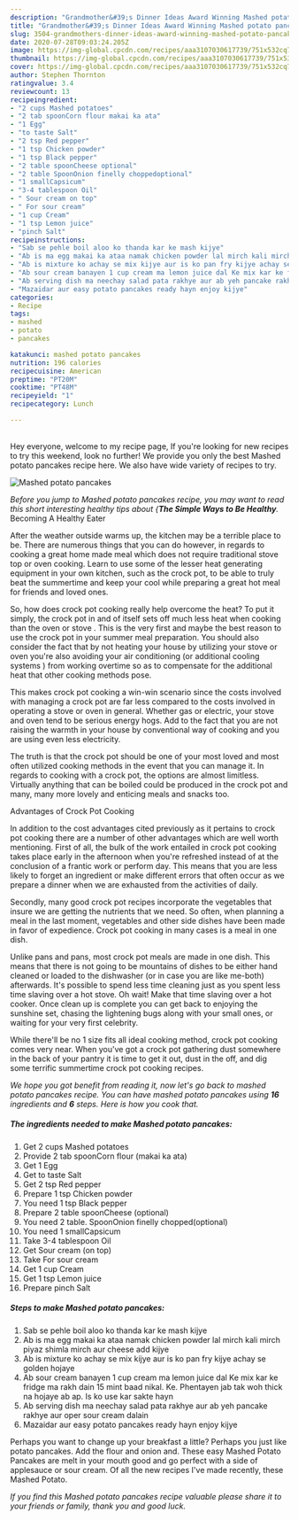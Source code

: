 ```yaml
---
description: "Grandmother&#39;s Dinner Ideas Award Winning Mashed potato pancakes"
title: "Grandmother&#39;s Dinner Ideas Award Winning Mashed potato pancakes"
slug: 3504-grandmothers-dinner-ideas-award-winning-mashed-potato-pancakes
date: 2020-07-28T09:03:24.205Z
image: https://img-global.cpcdn.com/recipes/aaa3107030617739/751x532cq70/mashed-potato-pancakes-recipe-main-photo.jpg
thumbnail: https://img-global.cpcdn.com/recipes/aaa3107030617739/751x532cq70/mashed-potato-pancakes-recipe-main-photo.jpg
cover: https://img-global.cpcdn.com/recipes/aaa3107030617739/751x532cq70/mashed-potato-pancakes-recipe-main-photo.jpg
author: Stephen Thornton
ratingvalue: 3.4
reviewcount: 13
recipeingredient:
- "2 cups Mashed potatoes"
- "2 tab spoonCorn flour makai ka ata"
- "1 Egg"
- "to taste Salt"
- "2 tsp Red pepper"
- "1 tsp Chicken powder"
- "1 tsp Black pepper"
- "2 table spoonCheese optional"
- "2 table SpoonOnion finelly choppedoptional"
- "1 smallCapsicum"
- "3-4 tablespoon Oil"
- " Sour cream on top"
- " For sour cream"
- "1 cup Cream"
- "1 tsp Lemon juice"
- "pinch Salt"
recipeinstructions:
- "Sab se pehle boil aloo ko thanda kar ke mash kijye"
- "Ab is ma egg makai ka ataa namak chicken powder lal mirch kali mirch piyaz shimla mirch aur cheese add kijye"
- "Ab is mixture ko achay se mix kijye aur is ko pan fry kijye achay se golden hojaye"
- "Ab sour cream banayen 1 cup cream ma lemon juice dal Ke mix kar ke fridge ma rakh dain 15 mint baad nikal. Ke. Phentayen jab tak woh thick na hojaye ab ap. Is ko use kar sakte hayn"
- "Ab serving dish ma neechay salad pata rakhye aur ab yeh pancake rakhye aur oper sour cream dalain"
- "Mazaidar aur easy potato pancakes ready hayn enjoy kijye"
categories:
- Recipe
tags:
- mashed
- potato
- pancakes

katakunci: mashed potato pancakes 
nutrition: 196 calories
recipecuisine: American
preptime: "PT20M"
cooktime: "PT48M"
recipeyield: "1"
recipecategory: Lunch

---
```

<br>
Hey everyone, welcome to my recipe page, If you're looking for new recipes to try this weekend, look no further! We provide you only the best Mashed potato pancakes recipe here. We also have wide variety of recipes to try.
<br>


![Mashed potato pancakes](https://img-global.cpcdn.com/recipes/aaa3107030617739/751x532cq70/mashed-potato-pancakes-recipe-main-photo.jpg)

<i>Before you jump to Mashed potato pancakes recipe, you may want to read this short interesting healthy tips about {<strong>The Simple Ways to Be Healthy</strong>.</i>
Becoming A Healthy Eater


After the weather outside warms up, the kitchen may be a terrible place to be. There are numerous things that you can do however, in regards to cooking a great home made meal which does not require traditional stove top or oven cooking. Learn to use some of the lesser heat generating equipment in your own kitchen, such as the crock pot, to be able to truly beat the summertime and keep your cool while preparing a great hot meal for friends and loved ones.

So, how does crock pot cooking really help overcome the heat? To put it simply, the crock pot in and of itself sets off much less heat when cooking than the oven or stove . This is the very first and maybe the best reason to use the crock pot in your summer meal preparation. You should also consider the fact that by not heating your house by utilizing your stove or oven you're also avoiding your air conditioning (or additional cooling systems ) from working overtime so as to compensate for the additional heat that other cooking methods pose.

This makes crock pot cooking a win-win scenario since the costs involved with managing a crock pot are far less compared to the costs involved in operating a stove or oven in general. Whether gas or electric, your stove and oven tend to be serious energy hogs. Add to the fact that you are not raising the warmth in your house by conventional way of cooking and you are using even less electricity.

 The truth is that the crock pot should be one of your most loved and most often utilized cooking methods in the event that you can manage it. In regards to cooking with a crock pot, the options are almost limitless.  Virtually anything that can be boiled could be produced in the crock pot and many, many more lovely and enticing meals and snacks too.

Advantages of Crock Pot Cooking

In addition to the cost advantages cited previously as it pertains to crock pot cooking there are a number of other advantages which are well worth mentioning. First of all, the bulk of the work entailed in crock pot cooking takes place early in the afternoon when you're refreshed instead of at the conclusion of a frantic work or perform day. This means that you are less likely to forget an ingredient or make different errors that often occur as we prepare a dinner when we are exhausted from the activities of daily.

Secondly, many good crock pot recipes incorporate the vegetables that insure we are getting the nutrients that we need. So often, when planning a meal in the last moment, vegetables and other side dishes have been made in favor of expedience. Crock pot cooking in many cases is a meal in one dish.

 Unlike pans and pans, most crock pot meals are made in one dish. This means that there is not going to be mountains of dishes to be either hand cleaned or loaded to the dishwasher (or in case you are like me-both) afterwards. It's possible to spend less time cleaning just as you spent less time slaving over a hot stove. Oh wait! Make that time slaving over a hot cooker. Once clean up is complete you can get back to enjoying the sunshine set, chasing the lightening bugs along with your small ones, or waiting for your very first celebrity.

While there'll be no 1 size fits all ideal cooking method, crock pot cooking comes very near. When you've got a crock pot gathering dust somewhere in the back of your pantry it is time to get it out, dust in the off, and dig some terrific summertime crock pot cooking recipes.


<i>We hope you got benefit from reading it, now let's go back to mashed potato pancakes recipe. You can have mashed potato pancakes using <strong>16</strong> ingredients and <strong>6</strong> steps. Here is how you cook that.
</i>

##### The ingredients needed to make Mashed potato pancakes:

1. Get 2 cups Mashed potatoes
1. Provide 2 tab spoonCorn flour (makai ka ata)
1. Get 1 Egg
1. Get to taste Salt
1. Get 2 tsp Red pepper
1. Prepare 1 tsp Chicken powder
1. You need 1 tsp Black pepper
1. Prepare 2 table spoonCheese (optional)
1. You need 2 table. SpoonOnion finelly chopped(optional)
1. You need 1 smallCapsicum
1. Take 3-4 tablespoon Oil
1. Get  Sour cream (on top)
1. Take  For sour cream
1. Get 1 cup Cream
1. Get 1 tsp Lemon juice
1. Prepare pinch Salt


##### Steps to make Mashed potato pancakes:

1. Sab se pehle boil aloo ko thanda kar ke mash kijye
1. Ab is ma egg makai ka ataa namak chicken powder lal mirch kali mirch piyaz shimla mirch aur cheese add kijye
1. Ab is mixture ko achay se mix kijye aur is ko pan fry kijye achay se golden hojaye
1. Ab sour cream banayen 1 cup cream ma lemon juice dal Ke mix kar ke fridge ma rakh dain 15 mint baad nikal. Ke. Phentayen jab tak woh thick na hojaye ab ap. Is ko use kar sakte hayn
1. Ab serving dish ma neechay salad pata rakhye aur ab yeh pancake rakhye aur oper sour cream dalain
1. Mazaidar aur easy potato pancakes ready hayn enjoy kijye


Perhaps you want to change up your breakfast a little? Perhaps you just like potato pancakes. Add the flour and onion and. These easy Mashed Potato Pancakes are melt in your mouth good and go perfect with a side of applesauce or sour cream. Of all the new recipes I&#39;ve made recently, these Mashed Potato. 

<i>If you find this Mashed potato pancakes recipe valuable please share it to your friends or family, thank you and good luck.</i>
